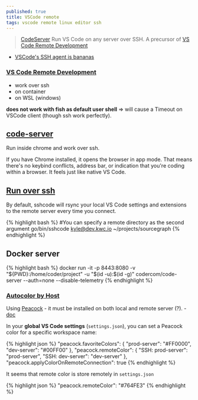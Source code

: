 ```yaml
---
published: true
title: VSCode remote
tags: vscode remote linux editor ssh
---
```

>  [CodeServer](https://github.com/cdr/code-server) Run VS Code on any server over SSH. A precursor of [VS Code Remote Development](https://code.visualstudio.com/docs/remote/remote-overview)

- [VSCode's SSH agent is bananas](https://news.ycombinator.com/item?id=42979467)

### [VS Code Remote Development](https://code.visualstudio.com/docs/remote/remote-overview)
- work over ssh
- on container
- on WSL (windows)

**does not work with fish as default user shell** => will cause a Timeout on VSCode client (though ssh work perfectly).

## [code-server](https://github.com/cdr/code-server)
Run inside chrome and work over ssh.

If you have Chrome installed, it opens the browser in app mode. That means there's no keybind conflicts, address bar, or indication that you're coding within a browser. It feels just like native VS Code.

## [Run over ssh](https://github.com/cdr/sshcode)

By default, sshcode will rsync your local VS Code settings and extensions to the remote server every time you connect.

{% highlight bash %}
#You can specify a remote directory as the second argument
go/bin/sshcode kyle@dev.kwc.io ~/projects/sourcegraph
{% endhighlight %}

## Docker server

{% highlight bash %}
docker run -it -p 8443:8080 -v "${PWD}:/home/coder/project"  -u "$(id -u):$(id -g)" codercom/code-server --auth=none --disable-telemetry
{% endhighlight %}

### [Autocolor by Host](https://chatgpt.com/share/681c977c-d934-800d-9a5a-1dda473d08e2)

Using [Peacock](https://marketplace.visualstudio.com/items/?itemName=johnpapa.vscode-peacock) - it must be installed on both local and remote server (?). - [doc](https://www.peacockcode.dev/guide/#overview)

In your **global VS Code settings** (`settings.json`), you can set a Peacock color for a specific workspace name:

{% highlight json %}
"peacock.favoriteColors": {
    "prod-server": "#FF0000",
    "dev-server": "#00FF00"
},
"peacock.remoteColor": {
    "SSH: prod-server": "prod-server",
    "SSH: dev-server": "dev-server"
},
"peacock.applyColorOnRemoteConnection": true
{% endhighlight %}

It seems that remote color is store remotely in `settings.json`

{% highlight json %}
  "peacock.remoteColor": "#764FE3"
{% endhighlight %}
